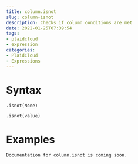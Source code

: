 ```yaml
---
title: column.isnot
slug: column-isnot
description: Checks if column conditions are met
date: 2022-01-25T07:39:54
tags:
- plaidcloud
- expression
categories:
- PlaidCloud
- Expressions
---
```



# Syntax



```
.isnot(None)
```


```
.isnot(value)
```


# Examples



```
Documentation for column.isnot is coming soon.
```
